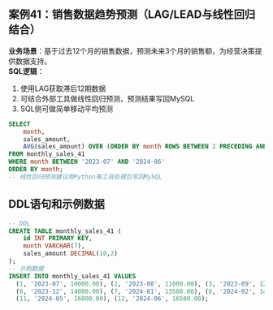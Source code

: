 ## 案例41：销售数据趋势预测（LAG/LEAD与线性回归结合）  
**业务场景**：基于过去12个月的销售数据，预测未来3个月的销售额，为经营决策提供数据支持。  
**SQL逻辑**：  
1. 使用LAG获取滞后12期数据  
2. 可结合外部工具做线性回归预测，预测结果写回MySQL  
3. SQL侧可做简单移动平均预测

```sql
SELECT
    month,
    sales_amount,
    AVG(sales_amount) OVER (ORDER BY month ROWS BETWEEN 2 PRECEDING AND CURRENT ROW) AS moving_avg_3m
FROM monthly_sales_41
WHERE month BETWEEN '2023-07' AND '2024-06'
ORDER BY month;
-- 线性回归预测建议用Python等工具处理后写回MySQL
```

## DDL语句和示例数据
```sql
-- DDL
CREATE TABLE monthly_sales_41 (
    id INT PRIMARY KEY,
    month VARCHAR(7),
    sales_amount DECIMAL(10,2)
);
-- 示例数据
INSERT INTO monthly_sales_41 VALUES
  (1, '2023-07', 10000.00), (2, '2023-08', 11000.00), (3, '2023-09', 12000.00), (4, '2023-10', 13000.00), (5, '2023-11', 12500.00),
  (6, '2023-12', 14000.00), (7, '2024-01', 13500.00), (8, '2024-02', 14500.00), (9, '2024-03', 15000.00), (10, '2024-04', 15500.00),
  (11, '2024-05', 16000.00), (12, '2024-06', 16500.00);
``` 